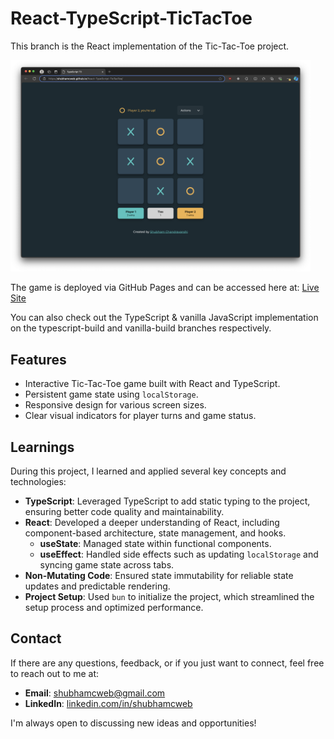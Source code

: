 # React-TypeScript-TicTacToe

This branch is the React implementation of the Tic-Tac-Toe project.

<img src="./public/image.png" alt="Game Screenshot" style="width: 480px;" />

The game is deployed via GitHub Pages and can be accessed here at: [Live Site](https://shubhamcweb.github.io/React-TypeScript-TicTacToe/)

You can also check out the TypeScript & vanilla JavaScript implementation on the typescript-build and vanilla-build branches respectively.

## Features

- Interactive Tic-Tac-Toe game built with React and TypeScript.
- Persistent game state using `localStorage`.
- Responsive design for various screen sizes.
- Clear visual indicators for player turns and game status.

## Learnings

During this project, I learned and applied several key concepts and technologies:

- **TypeScript**: Leveraged TypeScript to add static typing to the project, ensuring better code quality and maintainability.
- **React**: Developed a deeper understanding of React, including component-based architecture, state management, and hooks.
  - **useState**: Managed state within functional components.
  - **useEffect**: Handled side effects such as updating `localStorage` and syncing game state across tabs.
- **Non-Mutating Code**: Ensured state immutability for reliable state updates and predictable rendering.
- **Project Setup**: Used `bun` to initialize the project, which streamlined the setup process and optimized performance.

## Contact

If there are any questions, feedback, or if you just want to connect, feel free to reach out to me at:

- **Email**: [shubhamcweb@gmail.com](mailto:shubhamcweb@gmail.com)
- **LinkedIn**: [linkedin.com/in/shubhamcweb](https://linkedin.com/in/shubhamcweb)

I'm always open to discussing new ideas and opportunities!
